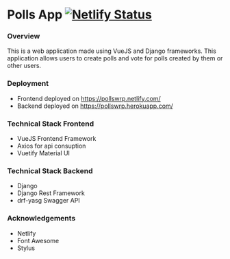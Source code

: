 # Polls App [![Netlify Status](https://api.netlify.com/api/v1/badges/88e6d7d0-22a5-4d50-9fec-61a4fab5a041/deploy-status)](https://app.netlify.com/sites/pollswrp/deploys)
### Overview
This is a web application made using VueJS and Django frameworks. This application allows users to create polls and vote for polls created by them or other users.
### Deployment
- Frontend deployed on https://pollswrp.netlify.com/
- Backend deployed on https://pollswrp.herokuapp.com/
### Technical Stack Frontend
- VueJS Frontend Framework
- Axios for api consuption
- Vuetify Material UI
### Technical Stack Backend
- Django
- Django Rest Framework
- drf-yasg Swagger API
### Acknowledgements
- Netlify
- Font Awesome 
- Stylus


